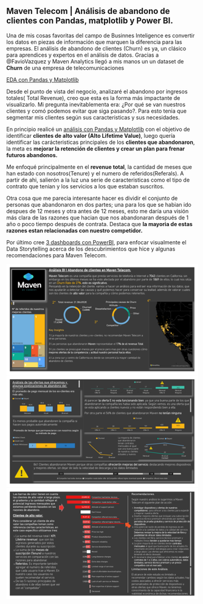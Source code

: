 ## Maven Telecom | Análisis de abandono de clientes con Pandas, matplotlib y Power BI.

Una de mis cosas favoritas del campo de Businnes Inteligence es convertir los datos en piezas de información que marquen la diferencia para las empresas. El análisis de abandono de clientes (Churn) es ya, un  clásico para aprendices y expertos en el análisis de datos. Gracias a @FavioVazquez y Maven Analytics llegó a mis manos un un dataset de **Churn** de una empresa de telecomunicaciones

[EDA con Pandas y Matplotlib](https://github.com/ricardobrein/BI-churn-analisis-maven-telecom/blob/master/analisis-churn-pandas-matplotlib.ipynb)

Desde el punto de vista del negocio, analizaré el abandono por ingresos totales( Total Revenue), creo que esta es la forma más impactante de visualizarlo. Mi pregunta inevitablementa era: ¿Por qué se van nuestros clientes y comó podemos evitar que siga pasando?. Para esto tenia que segmentar mis clientes según sus caracteristicas y sus necesidades.

En principio realicé un [análisis con Pandas y Matplotlib](https://github.com/ricardobrein/BI-churn-analisis-maven-telecom/blob/master/analisis-churn-pandas-matplotlib.ipynb) con el objetivo de identificar **clientes de alto valor (Alto Lifetime Value)**, luego quería identificar las carácteristicas principales de los **clientes que abandonaron**, la meta es **mejorar la retención de clientes y crear un plan para frenar futuros abandonos.**

Me enfoqué principalmente en el **revenue total**, la cantidad de meses que han estado con nosotros(Tenure) y el numero de referidos(Referals). A partir de ahi, salierón a la luz una serie de caracteristicas como el tipo de contrato que tenian y los servicios a los que estaban suscritos.

Otra cosa que me parecia interesante hacer es dividir el conjunto de personas que abandonaron en dos partes; una para los que se habian ido despues de 12 meses y otra antes de 12 meses, esto me daría una visión más clara de las razones que hacian que nos abandonaran después de 1 año o poco tiempo después de contrata. Destaca que **la mayoria de estas razones estan relacionadas con nuestro competidor.**

Por último cree [3 dashboards con PowerBI](https://github.com/ricardobrein/BI-churn-analisis-maven-telecom/blob/master/Churn-case-report.pdf), para enfocar visualmente el Data Storytelling acerca de los descubrimientos que hice y algunas recomendaciones para Maven Telecom.


![Descripción de la imagen](media/img1.jpg)
![Descripción de la imagen](media/img2.jpg)
![Descripción de la imagen](media/img3.jpg)


```python

```
